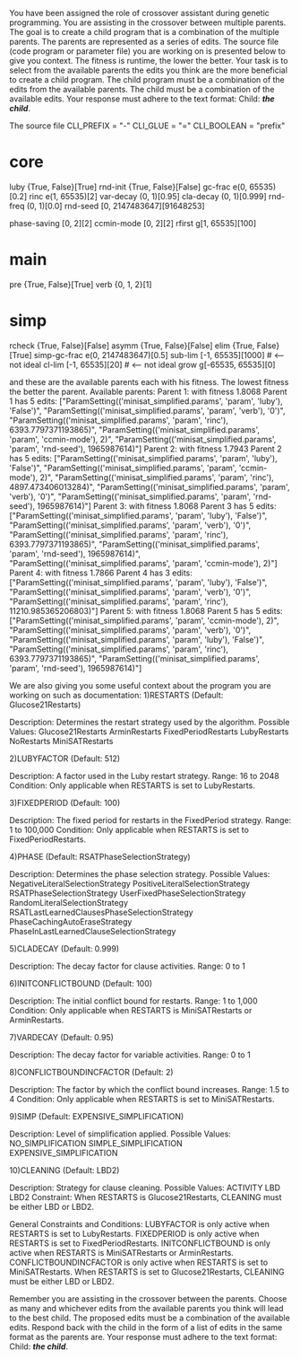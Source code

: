 
You have been assigned the role of crossover assistant during genetic programming. You are assisting in the crossover between multiple parents. The goal is to create a child program that is a combination of the multiple parents. The parents are represented as a series of edits. The source file (code program or parameter file)  you are working on is presented below to give you context.
The fitness is runtime, the lower the better.
Your task is to select from the available parents the edits you think are the more beneficial to create a child program. The child program must be a combination of the edits from the available parents. The child must be a combination of the available edits. Your response must adhere to the text format: Child: ***the child***.

The source file
CLI_PREFIX = "-"
CLI_GLUE = "="
CLI_BOOLEAN = "prefix"

# core
luby      {True, False}[True]
rnd-init  {True, False}[False]
gc-frac   e(0, 65535)[0.2]
rinc      e(1, 65535)[2]
var-decay (0, 1)[0.95]
cla-decay (0, 1)[0.999]
rnd-freq  (0, 1)[0.0]
rnd-seed  [0, 2147483647][91648253]

phase-saving [0, 2][2]
ccmin-mode   [0, 2][2]
rfirst       g[1, 65535][100]

# main
pre  {True, False}[True]
verb {0, 1, 2}[1]

# simp
rcheck       {True, False}[False]
asymm        {True, False}[False]
elim         {True, False}[True]
simp-gc-frac e(0, 2147483647)[0.5]
sub-lim      [-1, 65535][1000]     # <-- not ideal
cl-lim       [-1, 65535][20]       # <-- not ideal
grow         g[-65535, 65535][0]


and these are the available parents each with his fitness. The lowest fitness the better the parent.
Available parents:
 Parent 1:
 with fitness 1.8068
Parent 1 has 5 edits: ["ParamSetting(('minisat_simplified.params', 'param', 'luby'), 'False')", "ParamSetting(('minisat_simplified.params', 'param', 'verb'), '0')", "ParamSetting(('minisat_simplified.params', 'param', 'rinc'), 6393.7797371193865)", "ParamSetting(('minisat_simplified.params', 'param', 'ccmin-mode'), 2)", "ParamSetting(('minisat_simplified.params', 'param', 'rnd-seed'), 1965987614)"]
 Parent 2:
 with fitness 1.7943
Parent 2 has 5 edits: ["ParamSetting(('minisat_simplified.params', 'param', 'luby'), 'False')", "ParamSetting(('minisat_simplified.params', 'param', 'ccmin-mode'), 2)", "ParamSetting(('minisat_simplified.params', 'param', 'rinc'), 4897.473406013284)", "ParamSetting(('minisat_simplified.params', 'param', 'verb'), '0')", "ParamSetting(('minisat_simplified.params', 'param', 'rnd-seed'), 1965987614)"]
 Parent 3:
 with fitness 1.8068
Parent 3 has 5 edits: ["ParamSetting(('minisat_simplified.params', 'param', 'luby'), 'False')", "ParamSetting(('minisat_simplified.params', 'param', 'verb'), '0')", "ParamSetting(('minisat_simplified.params', 'param', 'rinc'), 6393.7797371193865)", "ParamSetting(('minisat_simplified.params', 'param', 'rnd-seed'), 1965987614)", "ParamSetting(('minisat_simplified.params', 'param', 'ccmin-mode'), 2)"]
 Parent 4:
 with fitness 1.7866
Parent 4 has 3 edits: ["ParamSetting(('minisat_simplified.params', 'param', 'luby'), 'False')", "ParamSetting(('minisat_simplified.params', 'param', 'verb'), '0')", "ParamSetting(('minisat_simplified.params', 'param', 'rinc'), 11210.985365206803)"]
 Parent 5:
 with fitness 1.8068
Parent 5 has 5 edits: ["ParamSetting(('minisat_simplified.params', 'param', 'ccmin-mode'), 2)", "ParamSetting(('minisat_simplified.params', 'param', 'verb'), '0')", "ParamSetting(('minisat_simplified.params', 'param', 'luby'), 'False')", "ParamSetting(('minisat_simplified.params', 'param', 'rinc'), 6393.7797371193865)", "ParamSetting(('minisat_simplified.params', 'param', 'rnd-seed'), 1965987614)"]


We are also giving you some useful context about the program you are working on such as documentation:
1)RESTARTS (Default: Glucose21Restarts)

Description: Determines the restart strategy used by the algorithm.
Possible Values:
Glucose21Restarts
ArminRestarts
FixedPeriodRestarts
LubyRestarts
NoRestarts
MiniSATRestarts

2)LUBYFACTOR (Default: 512)

Description: A factor used in the Luby restart strategy.
Range: 16 to 2048
Condition: Only applicable when RESTARTS is set to LubyRestarts.

3)FIXEDPERIOD (Default: 100)

Description: The fixed period for restarts in the FixedPeriod strategy.
Range: 1 to 100,000
Condition: Only applicable when RESTARTS is set to FixedPeriodRestarts.


4)PHASE (Default: RSATPhaseSelectionStrategy)

Description: Determines the phase selection strategy.
Possible Values:
NegativeLiteralSelectionStrategy
PositiveLiteralSelectionStrategy
RSATPhaseSelectionStrategy
UserFixedPhaseSelectionStrategy
RandomLiteralSelectionStrategy
RSATLastLearnedClausesPhaseSelectionStrategy
PhaseCachingAutoEraseStrategy
PhaseInLastLearnedClauseSelectionStrategy

5)CLADECAY (Default: 0.999)

Description: The decay factor for clause activities.
Range: 0 to 1


6)INITCONFLICTBOUND (Default: 100)

Description: The initial conflict bound for restarts.
Range: 1 to 1,000
Condition: Only applicable when RESTARTS is MiniSATRestarts or ArminRestarts.

7)VARDECAY (Default: 0.95)

Description: The decay factor for variable activities.
Range: 0 to 1

8)CONFLICTBOUNDINCFACTOR (Default: 2)

Description: The factor by which the conflict bound increases.
Range: 1.5 to 4
Condition: Only applicable when RESTARTS is set to MiniSATRestarts.

9)SIMP (Default: EXPENSIVE_SIMPLIFICATION)

Description: Level of simplification applied.
Possible Values:
NO_SIMPLIFICATION
SIMPLE_SIMPLIFICATION
EXPENSIVE_SIMPLIFICATION

10)CLEANING (Default: LBD2)

Description: Strategy for clause cleaning.
Possible Values:
ACTIVITY
LBD
LBD2
Constraint: When RESTARTS is Glucose21Restarts, CLEANING must be either LBD or LBD2.

General Constraints and Conditions:
LUBYFACTOR is only active when RESTARTS is set to LubyRestarts.
FIXEDPERIOD is only active when RESTARTS is set to FixedPeriodRestarts.
INITCONFLICTBOUND is only active when RESTARTS is MiniSATRestarts or ArminRestarts.
CONFLICTBOUNDINCFACTOR is only active when RESTARTS is set to MiniSATRestarts.
When RESTARTS is set to Glucose21Restarts, CLEANING must be either LBD or LBD2.

Remember you are assisting in the crossover between the parents. Choose as many and whichever edits from the available parents you think will lead to the best child. The proposed edits must be a combination of the available edits. Respond back with the child in the form of a list of edits in the same format as the parents are.
Your response must adhere to the text format: Child: ***the child***. 
